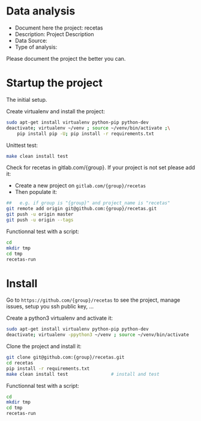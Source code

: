 # Data analysis
- Document here the project: recetas
- Description: Project Description
- Data Source:
- Type of analysis:

Please document the project the better you can.

# Startup the project

The initial setup.

Create virtualenv and install the project:
```bash
sudo apt-get install virtualenv python-pip python-dev
deactivate; virtualenv ~/venv ; source ~/venv/bin/activate ;\
    pip install pip -U; pip install -r requirements.txt
```

Unittest test:
```bash
make clean install test
```

Check for recetas in gitlab.com/{group}.
If your project is not set please add it:

- Create a new project on `gitlab.com/{group}/recetas`
- Then populate it:

```bash
##   e.g. if group is "{group}" and project_name is "recetas"
git remote add origin git@github.com:{group}/recetas.git
git push -u origin master
git push -u origin --tags
```

Functionnal test with a script:

```bash
cd
mkdir tmp
cd tmp
recetas-run
```

# Install

Go to `https://github.com/{group}/recetas` to see the project, manage issues,
setup you ssh public key, ...

Create a python3 virtualenv and activate it:

```bash
sudo apt-get install virtualenv python-pip python-dev
deactivate; virtualenv -ppython3 ~/venv ; source ~/venv/bin/activate
```

Clone the project and install it:

```bash
git clone git@github.com:{group}/recetas.git
cd recetas
pip install -r requirements.txt
make clean install test                # install and test
```
Functionnal test with a script:

```bash
cd
mkdir tmp
cd tmp
recetas-run
```
